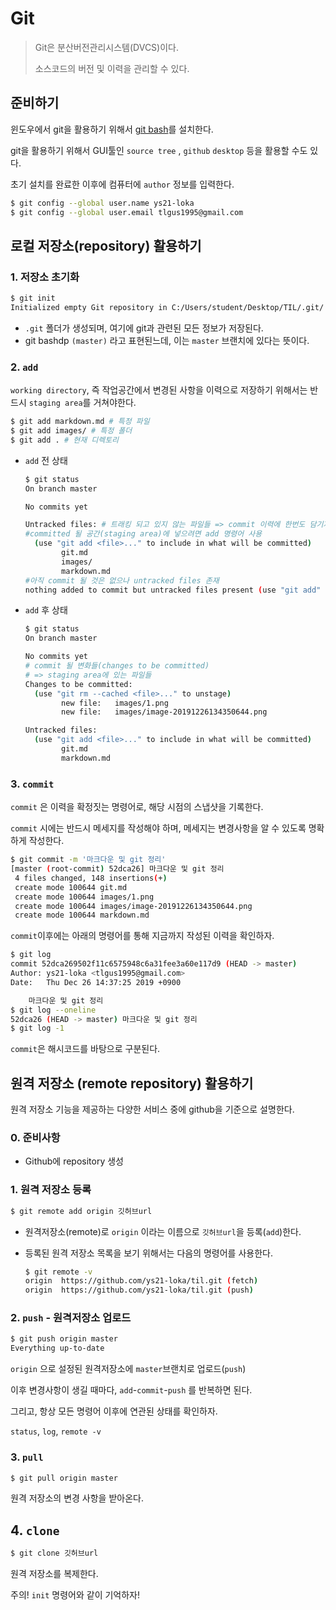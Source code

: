 # Git

> Git은 분산버전관리시스템(DVCS)이다.
>
> 소스코드의 버전 및 이력을 관리할 수 있다.

## 준비하기

윈도우에서 git을 활용하기 위해서 [git bash](https://gitforwindows.org)를 설치한다.

git을 활용하기 위해서 GUI툴인 `source tree` , `github` `desktop` 등을 활용할 수도 있다.

초기 설치를 완료한 이후에 컴퓨터에 `author` 정보를 입력한다.

```bash
$ git config --global user.name ys21-loka
$ git config --global user.email tlgus1995@gmail.com
```

## 로컬 저장소(repository) 활용하기

### 1. 저장소 초기화

```bash
$ git init
Initialized empty Git repository in C:/Users/student/Desktop/TIL/.git/
```

* `.git` 폴더가 생성되며, 여기에 git과 관련된 모든 정보가 저장된다.
* git bashdp `(master)` 라고 표현된느데, 이는 `master` 브랜치에 있다는 뜻이다.

### 2. `add`

`working directory`, 즉 작업공간에서 변경된 사항을 이력으로 저장하기 위해서는 반드시 `staging area`를 거쳐야한다. 

```bash
$ git add markdown.md # 특정 파일
$ git add images/ # 특정 폴더
$ git add . # 현재 디렉토리
```

* `add` 전 상태

  ```bash
  $ git status
  On branch master
  
  No commits yet
  
  Untracked files: # 트래킹 되고 있지 않는 파일들 => commit 이력에 한번도 담기지 않은 파일들
  #committed 될 공간(staging area)에 넣으려면 add 명령어 사용
    (use "git add <file>..." to include in what will be committed)
          git.md
          images/
          markdown.md
  #아직 commit 될 것은 없으나 untracked files 존재
  nothing added to commit but untracked files present (use "git add" to track)
  ```

* `add` 후 상태

  ```bash
  $ git status
  On branch master
  
  No commits yet
  # commit 될 변화들(changes to be committed)
  # => staging area에 있는 파일들
  Changes to be committed:
    (use "git rm --cached <file>..." to unstage)
          new file:   images/1.png
          new file:   images/image-20191226134350644.png
  
  Untracked files:
    (use "git add <file>..." to include in what will be committed)
          git.md
          markdown.md
  ```

### 3. `commit`

  `commit` 은 이력을 확정짓는 명령어로, 해당 시점의 스냅샷을 기록한다.

  `commit` 시에는 반드시 메세지를 작성해야 하며, 메세지는 변경사항을 알 수 있도록 명확하게 작성한다.

  ```bash
  $ git commit -m '마크다운 및 git 정리'
  [master (root-commit) 52dca26] 마크다운 및 git 정리
   4 files changed, 148 insertions(+)
   create mode 100644 git.md
   create mode 100644 images/1.png
   create mode 100644 images/image-20191226134350644.png
   create mode 100644 markdown.md
  ```

  `commit`이후에는 아래의 명령어를 통해 지금까지 작성된 이력을 확인하자.

  ```bash
  $ git log
  commit 52dca269502f11c6575948c6a31fee3a60e117d9 (HEAD -> master)
  Author: ys21-loka <tlgus1995@gmail.com>
  Date:   Thu Dec 26 14:37:25 2019 +0900
  
      마크다운 및 git 정리
  $ git log --oneline
  52dca26 (HEAD -> master) 마크다운 및 git 정리
  $ git log -1
  ```

  `commit`은 해시코드를 바탕으로 구분된다.

  

  ## 원격 저장소 (remote repository) 활용하기

  원격 저장소 기능을 제공하는 다양한 서비스 중에 github을 기준으로 설명한다.

  ### 0. 준비사항

  * Github에 repository 생성

  ### 1. 원격 저장소 등록

  ```bash
  $ git remote add origin 깃허브url
  ```

  * 원격저장소(remote)로 `origin` 이라는 이름으로 `깃허브url`을 등록(`add`)한다.
  
  * 등록된 원격 저장소 목록을 보기 위해서는 다음의 명령어를 사용한다.
  
    ```bash
    $ git remote -v
    origin  https://github.com/ys21-loka/til.git (fetch)
    origin  https://github.com/ys21-loka/til.git (push)
    ```

### 2. `push` - 원격저장소 업로드

```bash
$ git push origin master
Everything up-to-date
```

`origin` 으로 설정된 원격저장소에 `master`브랜치로 업로드(`push`)

이후 변경사항이 생길 때마다, `add`-`commit`-`push` 를 반복하면 된다.

그리고, 항상 모든 명령어 이후에 연관된 상태를 확인하자.

`status`, `log`, `remote -v`

### 3.  `pull`

```bash
$ git pull origin master
```

원격 저장소의 변경 사항을 받아온다.

## 4. `clone`

```bash
$ git clone 깃허브url
```

원격 저장소를 복제한다.

주의! `init` 명령어와 같이 기억하자!